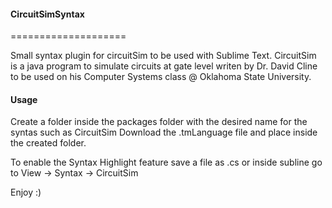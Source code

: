 #### CircuitSimSyntax
====================

Small syntax plugin for circuitSim to be used with Sublime Text. 
CircuitSim is a java program to simulate circuits at gate level writen by Dr. David Cline to be used on his Computer Systems class @ Oklahoma State University.

#### Usage

Create a folder inside the packages folder with the desired name for the syntas such as CircuitSim
Download the .tmLanguage file and place inside the created folder.

To enable the Syntax Highlight feature save a file as .cs or inside subline go to View -> Syntax -> CircuitSim

Enjoy :)

